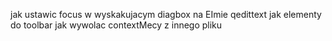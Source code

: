 jak ustawic focus w wyskakujacym diagbox na EImie qedittext
jak elementy do toolbar
jak wywolac contextMecy z innego pliku